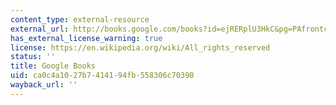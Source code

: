 ```yaml
---
content_type: external-resource
external_url: http://books.google.com/books?id=ejRERplU3HkC&pg=PAfrontcover
has_external_license_warning: true
license: https://en.wikipedia.org/wiki/All_rights_reserved
status: ''
title: Google Books
uid: ca0c4a10-27b7-4141-94fb-558306c70390
wayback_url: ''
---
```

